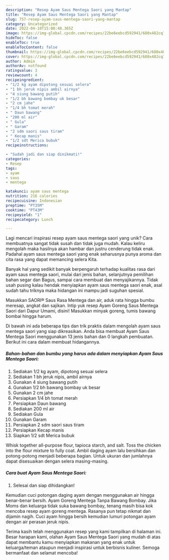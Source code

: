 ```yaml
---
description: "Resep Ayam Saus Mentega Saori yang Mantap"
title: "Resep Ayam Saus Mentega Saori yang Mantap"
slug: 757-resep-ayam-saus-mentega-saori-yang-mantap
category: Uncategorized
date: 2022-04-10T15:00:48.365Z
image: https://img-global.cpcdn.com/recipes/22be6eebcd592941/680x482cq70/ayam-saus-mentega-saori-foto-resep-utama.jpg
hideToc: false
enableToc: true
enableTocContent: false
thumbnail: https://img-global.cpcdn.com/recipes/22be6eebcd592941/680x482cq70/ayam-saus-mentega-saori-foto-resep-utama.jpg
cover: https://img-global.cpcdn.com/recipes/22be6eebcd592941/680x482cq70/ayam-saus-mentega-saori-foto-resep-utama.jpg
author: Admin
authorAv: notfound
ratingvalue: 3
reviewcount: 4
recipeingredient:
- "1/2 kg ayam dipotong sesuai selera"
- "1 bh jeruk nipis ambil airnya"
- "4 siung bawang putih"
- "1/2 bh bawang bombay uk besar"
- "2 cm jahe"
- "1/4 bh tomat merah"
- " Daun bawang"
- "200 ml air"
- " Gula"
- " Garam"
- "2 sdm saori saus tiram"
- " Kecap manis"
- "1/2 sdt Merica bubuk"
recipeinstructions:

- "Sudah jadi dan siap dinikmati!"
categories:
- Resep
tags:
- ayam
- saus
- mentega

katakunci: ayam saus mentega 
nutrition: 216 calories
recipecuisine: Indonesian
preptime: "PT35M"
cooktime: "PT43M"
recipeyield: "1"
recipecategory: Lunch

---
```





Lagi mencari inspirasi resep ayam saus mentega saori yang unik? Cara membuatnya sangat tidak susah dan tidak juga mudah. Kalau keliru mengolah maka hasilnya akan hambar dan justru cenderung tidak enak. Padahal ayam saus mentega saori yang enak seharusnya punya aroma dan cita rasa yang dapat memancing selera Kita.





Banyak hal yang sedikit banyak berpengaruh terhadap kualitas rasa dari ayam saus mentega saori, mulai dari jenis bahan, selanjutnya pemilihan bahan segar dan Bagus, sampai cara membuat dan menyajikannya. Tidak usah pusing kalau hendak menyiapkan ayam saus mentega saori enak,      asal sudah tahu triknya maka hidangan ini mampu jadi suguhan spesial.














Masukkan SAORI® Saus Rasa Mentega dan air, aduk rata hingga bumbu meresap, angkat dan sajikan. Intip yuk resep Ayam Goreng Saus Mentega Saori dari Dapur Umami, disini! Masukkan minyak goreng, tumis bawang bombai hingga harum.






Di bawah ini ada beberapa tips dan trik praktis dalam mengolah ayam saus mentega saori yang siap dikreasikan. Anda bisa membuat Ayam Saus Mentega Saori menggunakan 13 jenis bahan dan 0 langkah pembuatan. Berikut ini cara dalam membuat hidangannya.

<!--inarticleads1-->

##### Bahan-bahan dan bumbu yang harus ada dalam menyiapkan Ayam Saus Mentega Saori:

1. Sediakan 1/2 kg ayam, dipotong sesuai selera
1. Sediakan 1 bh jeruk nipis, ambil airnya
1. Gunakan 4 siung bawang putih
1. Gunakan 1/2 bh bawang bombay uk besar
1. Gunakan 2 cm jahe
1. Persiapkan 1/4 bh tomat merah
1. Persiapkan  Daun bawang
1. Sediakan 200 ml air
1. Sediakan  Gula
1. Gunakan  Garam
1. Persiapkan 2 sdm saori saus tiram
1. Persiapkan  Kecap manis
1. Siapkan 1/2 sdt Merica bubuk


Whisk together all-purpose flour, tapioca starch, and salt. Toss the chicken into the flour mixture to fully coat. Ambil daging ayam lalu bersihkan dan potong-potong menjadi beberapa bagian. Untuk ukuran dan jumlahnya dapat disesuaikan dengan selera masing-masing. 

<!--inarticleads2-->

##### Cara buat Ayam Saus Mentega Saori:


1. Selesai dan siap dihidangkan!

Kemudian cuci potongan daging ayam dengan menggunakan air hingga benar-benar bersih. Ayam Goreng Mentega Tanpa Bawang Bombay. Jika Moms dan keluarga tidak suka bawang bombay, tenang masih bisa kok mencoba resep ayam goreng mentega. Rasanya pun tetap nikmat dan dijamin nagih. Cuci ayam hingga bersih kemudian lumuri potongan ayam dengan air perasan jeruk nipis. 

Terima kasih telah menggunakan resep yang kami tampilkan di halaman ini. Besar harapan kami, olahan Ayam Saus Mentega Saori yang mudah di atas dapat membantu kamu menyiapkan makanan yang enak untuk keluarga/teman ataupun menjadi inspirasi untuk berbisnis kuliner. Semoga bermanfaat dan selamat mencoba!
